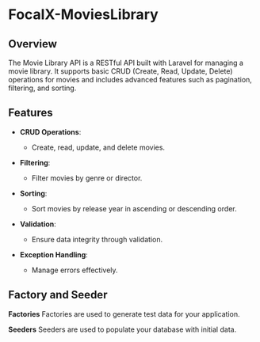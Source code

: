 
# FocalX-MoviesLibrary
## Overview
The Movie Library API is a RESTful API built with Laravel for managing a movie library. It supports basic CRUD (Create, Read, Update, Delete) operations for movies and includes advanced features such as pagination, filtering, and sorting.

## Features
- **CRUD Operations**: 
  - Create, read, update, and delete movies.

- **Filtering**: 
  - Filter movies by genre or director.

- **Sorting**: 
  - Sort movies by release year in ascending or descending order.

- **Validation**: 
  - Ensure data integrity through validation.

- **Exception Handling**: 
  - Manage errors effectively.

## Factory and Seeder
**Factories**
Factories are used to generate test data for your application.

**Seeders**
Seeders are used to populate your database with initial data.


